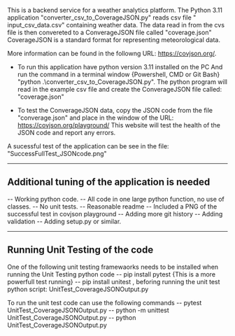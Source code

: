 This is a backend service for a weather analytics platform. 
The Python 3.11 application "converter_csv_to_CoverageJSON.py" reads csv file " input_csv_data.csv" containing weather data.
The data read in from the cvs file is then convereted to a ConverageJSON file called "coverage.json"
CoverageJSON is a standard format for representing meteorological data. 

More information can be found in the followng URL: https://covjson.org/.

* To run this application have python version 3.11 installed on the PC
And run the command in a terminal window {Powershell, CMD or Git Bash}
"python .\converter_csv_to_CoverageJSON.py".
The python program will read in the example csv file and create the ConverageJSON file called: "coverage.json"

* To test the ConverageJSON data, copy the JSON code from the file "converage.json" and place in the window of the URL: https://covjson.org/playground/
This website will test the health of the JSON code and report any errors.

A sucessful test of the application can be see in the file: "SuccessFullTest_JSONcode.png"

----------------------------------------------
Additional tuning of the application is needed 
----------------------------------------------
-- Working python code. 
-- All code in one large python function, no use of classes. 
-- No unit tests. 
-- Reasonable readme 
-- Included a PNG of the successful test in covjson playground 
-- Adding more git history
-- Adding validation 
-- Adding setup.py or similar.

-----------------------------------------------
Running Unit Testing of the code
-----------------------------------------------
One of the following unit testing framewaorks needs to be installed when running the Unit Testing python code
-- pip install pytest   {This is a more powerfull test running}
-- pip install unitest
, beforing running the unit test python script: UnitTest_CoverageJSONOutput.py

To run the unit test code can use the following commands
-- pytest UnitTest_CoverageJSONOutput.py
-- python -m unittest UnitTest_CoverageJSONOutput.py
-- python UnitTest_CoverageJSONOutput.py
